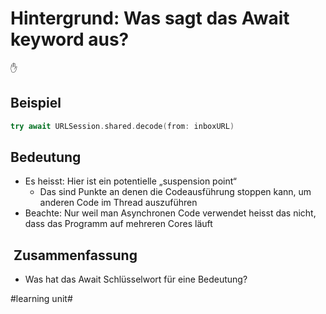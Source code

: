 # Hintergrund: Was sagt das Await keyword aus?
✋

## Beispiel
```swift
try await URLSession.shared.decode(from: inboxURL)
```

## Bedeutung
- Es heisst: Hier ist ein potentielle „suspension point“
	- Das sind Punkte an denen die Codeausführung stoppen kann, um anderen Code im Thread auszuführen
- Beachte: Nur weil man Asynchronen Code verwendet heisst das nicht, dass das Programm auf mehreren Cores läuft


##  Zusammenfassung
- Was hat das Await Schlüsselwort für eine Bedeutung?

#learning unit#